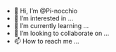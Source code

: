 - 👋 Hi, I’m @Pi-nocchio
- 👀 I’m interested in ...
- 🌱 I’m currently learning ...
- 💞️ I’m looking to collaborate on ...
- 📫 How to reach me ...

<!---
Pi-nocchio/Pi-nocchio is a ✨ special ✨ repository because its `README.md` (this file) appears on your GitHub profile.
You can click the Preview link to take a look at your changes.
--->
